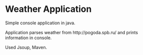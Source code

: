 # Weather Application
<p>Simple console application in java.</p>
<p>Application parses weather from http://pogoda.spb.ru/ and prints information in console.</p>
<p>Used Jsoup, Maven.</p>
